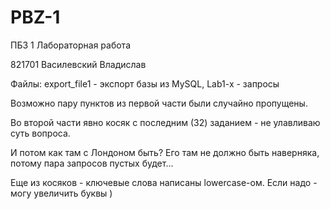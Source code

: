 # PBZ-1

ПБЗ 1 Лабораторная работа

821701 Василевский Владислав

Файлы:
export_file1 - экспорт базы из MySQL,
Lab1-x - запросы 

Возможно пару пунктов из первой части были случайно пропущены.

Во второй части явно косяк с последним (32) заданием - не улавливаю суть вопроса.

И потом как там с Лондоном быть? Его там не должно быть наверняка, потому пара запросов пустых будет...

Еще из косяков  - ключевые слова написаны lowercase-ом. Если надо - могу увеличить буквы )
